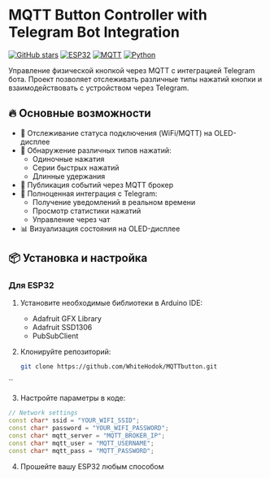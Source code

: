 # MQTT Button Controller with Telegram Bot Integration

[![GitHub stars](https://img.shields.io/github/stars/WhiteHodok/MQTTbutton?style=for-the-badge)](https://github.com/WhiteHodok/MQTTbutton)
[![ESP32](https://img.shields.io/badge/ESP32-S3-00979D?style=for-the-badge&logo=espressif)](https://www.espressif.com/)
[![MQTT](https://img.shields.io/badge/MQTT-3.1.1-660066?style=for-the-badge&logo=eclipsemosquitto)](https://mosquitto.org/)
[![Python](https://img.shields.io/badge/Python-3.10%2B-3776AB?style=for-the-badge&logo=python)](https://python.org)

Управление физической кнопкой через MQTT с интеграцией Telegram бота. Проект позволяет отслеживать различные типы нажатий кнопки и взаимодействовать с устройством через Telegram.

## 🔥 Основные возможности

- 📶 Отслеживание статуса подключения (WiFi/MQTT) на OLED-дисплее
- 🔘 Обнаружение различных типов нажатий:
  - Одиночные нажатия
  - Серии быстрых нажатий
  - Длинные удержания
- 📡 Публикация событий через MQTT брокер
- 🤖 Полноценная интеграция с Telegram:
  - Получение уведомлений в реальном времени
  - Просмотр статистики нажатий
  - Управление через чат
- 📊 Визуализация состояния на OLED-дисплее

## 📦 Установка и настройка

### Для ESP32

1. Установите необходимые библиотеки в Arduino IDE:
   - Adafruit GFX Library
   - Adafruit SSD1306
   - PubSubClient

2. Клонируйте репозиторий:
   ```bash
   git clone https://github.com/WhiteHodok/MQTTbutton.git
``

3. Настройте параметры в коде:
```cpp
// Network settings
const char* ssid = "YOUR_WIFI_SSID";
const char* password = "YOUR_WIFI_PASSWORD";
const char* mqtt_server = "MQTT_BROKER_IP";
const char* mqtt_user = "MQTT_USERNAME";
const char* mqtt_pass = "MQTT_PASSWORD";
```

4. Прошейте вашу ESP32 любым способом

